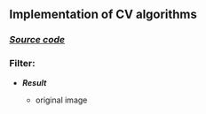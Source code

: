 ## Implementation of CV algorithms



### ***[Source code]()***

### **Filter:**
* ***Result***

  * original image
  

